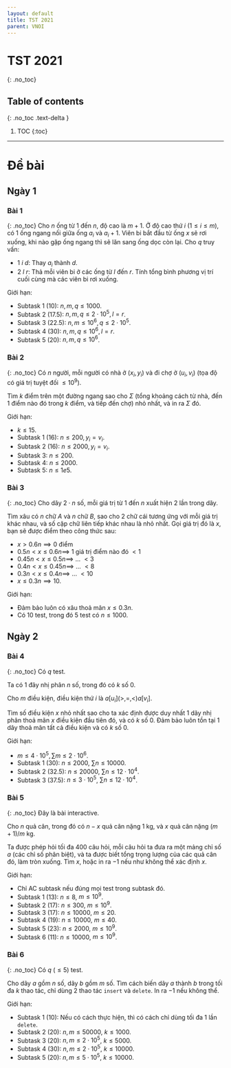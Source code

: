 ```yaml
---
layout: default
title: TST 2021
parent: VNOI
---
```

# TST 2021
{: .no_toc}

## Table of contents
{: .no_toc .text-delta }

1. TOC
{:toc}

----

# Đề bài

##  Ngày 1 

### Bài 1
{: .no_toc}
Cho $n$ ống từ $1$ đến $n$, độ cao là $m + 1$. Ở độ cao thứ $i$ ($1 \leq i \leq m$), có 1 ống ngang nối giữa ống $a_i$ và $a_i + 1$.
Viên bi bắt đầu từ ống $x$ sẽ rơi xuống, khi nào gặp ống ngang thì sẽ lăn sang ống dọc còn lại. Cho $q$ truy vấn:
- $1 \ i \ d$: Thay $a_i$ thành $d$.
- $2 \ l \ r$: Thả mỗi viên bi ở các ống từ $l$ đến $r$. Tính tổng bình phương vị trí cuối cùng mà các viên bi rơi xuống.

Giới hạn:
- Subtask $1$ (10): $n, m, q \leq 1000$.
- Subtask $2$ (17.5): $n, m, q \leq 2 \cdot 10^5, l = r$.
- Subtask $3$ (22.5): $n, m \leq 10^6, q \leq 2 \cdot 10^5$.
- Subtask $4$ (30): $n, m, q \leq 10^6, l = r$.
- Subtask $5$ (20): $n, m, q \leq 10^6$.

### Bài 2
{: .no_toc}
Có $n$ người, mỗi người có nhà ở $(x_i, y_i)$ và đi chợ ở $(u_i, v_i)$ (tọa độ có giá trị tuyệt đối $\leq 10^9$). 

Tìm $k$ điểm trên một đường ngang sao cho $\Sigma$ (tổng khoảng cách từ nhà, đến 1 điểm nào đó trong $k$ điểm, và tiếp đến chợ) nhỏ nhất, và in ra $\Sigma$  đó.

Giới hạn:
- $k \leq 15$.
- Subtask $1$ (16): $n \leq 200, y_i = v_i$. 
- Subtask $2$ (16): $n \leq 2000, y_i = v_i$.
- Subtask $3$: $n \leq 200$.
- Subtask $4$: $n \leq 2000$.
- Subtask $5$: $n \leq 1e5$.

### Bài 3
{: .no_toc}
Cho dãy $2 \cdot n$ số, mỗi giá trị từ $1$ đến $n$ xuất hiện $2$ lần trong dãy. 

Tìm xâu có $n$ chữ $A$ và $n$ chữ $B$, sao cho $2$ chữ cái tương ứng với mỗi giá trị khác nhau, và số cặp chữ liên tiếp khác nhau là nhỏ nhất. Gọi giá trị đó là $x$, bạn sẽ được điểm theo công thức sau:

- $x > 0.6n \implies 0$ điểm
- $0.5n < x \leq 0.6n \implies$ $1$ giá trị điểm nào đó $<1$
- $0.45n < x \leq 0.5n \implies$ ... $<3$
- $0.4n < x \leq 0.45n \implies$ ... $<8$
- $0.3n < x \leq 0.4n \implies$ ... $<10$
- $x \leq 0.3n \implies 10$.

Giới hạn:
- Đảm bảo luôn có xâu thoả mãn $x \leq 0.3 n$.
- Có $10$ test, trong đó $5$ test có $n \leq 1000$.

## Ngày 2

### Bài 4
{: .no_toc}
Có $q$ test.

Ta có $1$ đãy nhị phân $n$ số, trong đó có $k$ số $0$.

Cho $m$ điều kiện, điều kiện thứ $i$ là $a[u_i] (>, =, <) a[v_i]$.

Tìm số điều kiện $x$ nhỏ nhất sao cho ta xác định được duy nhất $1$ dãy nhị phân thoả mãn $x$ điều kiện đầu tiên đó, và có $k$ số $0$.
Đảm bảo luôn tồn tại $1$ dãy thoả mãn tất cả điều kiện và có $k$ số $0$.

Giới hạn:
- $m \leq 4 \cdot 10^5, \sum m \leq 2 \cdot 10^6$.
- Subtask $1$ (30): $n \leq 2000$, $\sum n \leq 10000$. 
- Subtask $2$ (32.5): $n \leq 20000$, $\sum n \leq 12 \cdot 10^4$. 
- Subtask $3$ (37.5): $n \leq 3 \cdot 10^5$, $\sum n \leq 12 \cdot 10^4$. 

### Bài 5
{: .no_toc}
Đây là bài interactive.

Cho $n$ quả cân, trong đó có $n - x$ quả cân nặng $1$ kg, và $x$ quả cân nặng $(m + 1) / m$ kg. 

Ta được phép hỏi tối đa $400$ câu hỏi, mỗi câu hỏi ta đưa ra một mảng chỉ số $a$ (các chỉ số phân biệt), và ta được biết tổng trọng lượng của các quả cân đó, làm tròn xuống. Tìm $x$, hoặc in ra $-1$ nếu như không thể xác định $x$.

Giới hạn:
- Chỉ AC subtask nếu đúng mọi test trong subtask đó.
- Subtask $1$ (13): $n \leq 8$, $m \leq 10^9$. 
- Subtask $2$ (17): $n \leq 300$, $m \leq 10^9$. 
- Subtask $3$ (17): $n \leq 10000$, $m \leq 20$. 
- Subtask $4$ (19): $n \leq 10000$, $m \leq 40$. 
- Subtask $5$ (23): $n \leq 2000$, $m \leq 10^9$. 
- Subtask $6$ (11): $n \leq 10000$, $m \leq 10^9$. 

### Bài 6
{: .no_toc}
Có $q \ (\leq 5)$ test.

Cho dãy $a$ gồm $n$ số, dãy $b$ gồm $m$ số. Tìm cách biến dãy $a$ thành $b$ trong tối đa $k$ thao tác, chỉ dùng $2$ thao tác `insert` và `delete`. In ra $-1$ nếu không thể.

Giới hạn:
- Subtask $1$ (10): Nếu có cách thực hiện, thì có cách chỉ dùng tối đa $1$ lần `delete`. 
- Subtask $2$ (20): $n, m \leq 50000$, $k \leq 1000$. 
- Subtask $3$ (20): $n, m \leq 2 \cdot 10^5$, $k \leq 5000$. 
- Subtask $4$ (30): $n, m \leq 2 \cdot 10^5$, $k \leq 10000$. 
- Subtask $5$ (20): $n, m \leq 5 \cdot 10^5$, $k \leq 10000$. 
